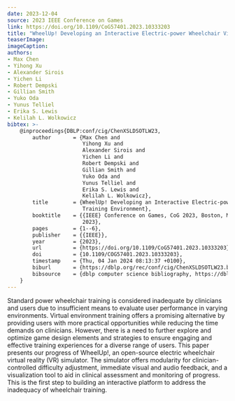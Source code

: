 ```yaml
---
date: 2023-12-04
source: 2023 IEEE Conference on Games
link: https://doi.org/10.1109/CoG57401.2023.10333203
title: "WheelUp! Developing an Interactive Electric-power Wheelchair Virtual Training Environment"
teaserImage: 
imageCaption: 
authors:
- Max Chen
- Yihong Xu
- Alexander Sirois
- Yichen Li
- Robert Dempski
- Gillian Smith
- Yuko Oda
- Yunus Telliel
- Erika S. Lewis
- Kelilah L. Wolkowicz
bibtex: >-
    @inproceedings{DBLP:conf/cig/ChenXSLDSOTLW23,
        author       = {Max Chen and
                        Yihong Xu and
                        Alexander Sirois and
                        Yichen Li and
                        Robert Dempski and
                        Gillian Smith and
                        Yuko Oda and
                        Yunus Telliel and
                        Erika S. Lewis and
                        Kelilah L. Wolkowicz},
        title        = {WheelUp! Developing an Interactive Electric-power Wheelchair Virtual
                        Training Environment},
        booktitle    = {{IEEE} Conference on Games, CoG 2023, Boston, MA, USA, August 21-24,
                        2023},
        pages        = {1--6},
        publisher    = {{IEEE}},
        year         = {2023},
        url          = {https://doi.org/10.1109/CoG57401.2023.10333203},
        doi          = {10.1109/COG57401.2023.10333203},
        timestamp    = {Thu, 04 Jan 2024 08:13:37 +0100},
        biburl       = {https://dblp.org/rec/conf/cig/ChenXSLDSOTLW23.bib},
        bibsource    = {dblp computer science bibliography, https://dblp.org}
    }
---
```


Standard power wheelchair training is considered inadequate by clinicians and users due to insufficient means to evaluate user performance in varying environments. Virtual environment training offers a promising alternative by providing users with more practical opportunities while reducing the time demands on clinicians. However, there is a need to further explore and optimize game design elements and strategies to ensure engaging and effective training experiences for a diverse range of users. This paper presents our progress of WheelUp!, an open-source electric wheelchair virtual reality (VR) simulator. The simulator offers modularity for clinician-controlled difficulty adjustment, immediate visual and audio feedback, and a visualization tool to aid in clinical assessment and monitoring of progress. This is the first step to building an interactive platform to address the inadequacy of wheelchair training.